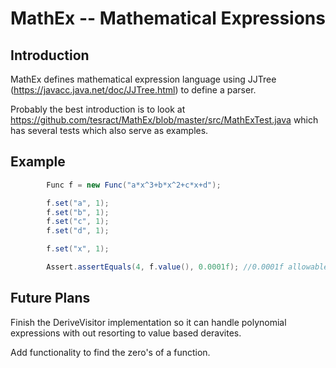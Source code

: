 
MathEx -- Mathematical Expressions
==================================

Introduction
------------

MathEx defines mathematical expression language using JJTree (https://javacc.java.net/doc/JJTree.html) to define a parser.

Probably the best introduction is to look at https://github.com/tesract/MathEx/blob/master/src/MathExTest.java  which has several tests which also serve as examples.

Example
-------

```java
		Func f = new Func("a*x^3+b*x^2+c*x+d");

		f.set("a", 1);
		f.set("b", 1);
		f.set("c", 1);
		f.set("d", 1);

		f.set("x", 1);

		Assert.assertEquals(4, f.value(), 0.0001f); //0.0001f allowable error
```

Future Plans
------------

Finish the DeriveVisitor implementation so it can handle polynomial expressions with out resorting to value based deravites.

Add functionality to find the zero's of a function.


